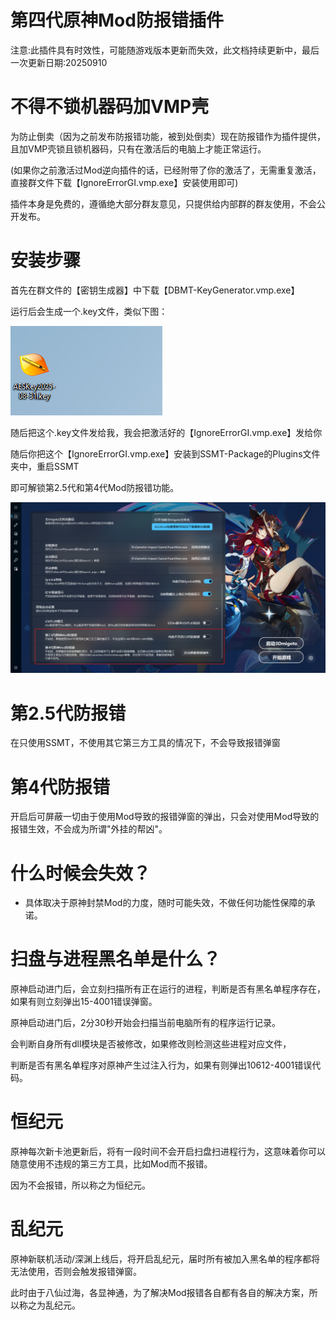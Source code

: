 # 第四代原神Mod防报错插件

注意:此插件具有时效性，可能随游戏版本更新而失效，此文档持续更新中，最后一次更新日期:20250910

# 不得不锁机器码加VMP壳

为防止倒卖（因为之前发布防报错功能，被到处倒卖）现在防报错作为插件提供，且加VMP壳锁且锁机器码，只有在激活后的电脑上才能正常运行。

(如果你之前激活过Mod逆向插件的话，已经附带了你的激活了，无需重复激活，直接群文件下载【IgnoreErrorGI.vmp.exe】安装使用即可)

插件本身是免费的，遵循绝大部分群友意见，只提供给内部群的群友使用，不会公开发布。

# 安装步骤

首先在群文件的【密钥生成器】中下载【DBMT-KeyGenerator.vmp.exe】

运行后会生成一个.key文件，类似下图：

![alt text](image.png)

随后把这个.key文件发给我，我会把激活好的【IgnoreErrorGI.vmp.exe】发给你

随后你把这个【IgnoreErrorGI.vmp.exe】安装到SSMT-Package的Plugins文件夹中，重启SSMT

即可解锁第2.5代和第4代Mod防报错功能。

![alt text](image-1.png)

# 第2.5代防报错

在只使用SSMT，不使用其它第三方工具的情况下，不会导致报错弹窗

# 第4代防报错

开启后可屏蔽一切由于使用Mod导致的报错弹窗的弹出，只会对使用Mod导致的报错生效，不会成为所谓"外挂的帮凶"。

# 什么时候会失效？

- 具体取决于原神封禁Mod的力度，随时可能失效，不做任何功能性保障的承诺。


# 扫盘与进程黑名单是什么？

原神启动进门后，会立刻扫描所有正在运行的进程，判断是否有黑名单程序存在，如果有则立刻弹出15-4001错误弹窗。

原神启动进门后，2分30秒开始会扫描当前电脑所有的程序运行记录。

会判断自身所有dll模块是否被修改，如果修改则检测这些进程对应文件，

判断是否有黑名单程序对原神产生过注入行为，如果有则弹出10612-4001错误代码。

# 恒纪元

原神每次新卡池更新后，将有一段时间不会开启扫盘扫进程行为，这意味着你可以随意使用不违规的第三方工具，比如Mod而不报错。

因为不会报错，所以称之为恒纪元。

# 乱纪元

原神新联机活动/深渊上线后，将开启乱纪元，届时所有被加入黑名单的程序都将无法使用，否则会触发报错弹窗。

此时由于八仙过海，各显神通，为了解决Mod报错各自都有各自的解决方案，所以称之为乱纪元。

